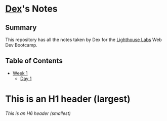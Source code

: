 # [Dex](https://github.com/DexTheFish)'s Notes
## Summary
This repository has all the notes taken by Dex for the [Lighthouse Labs](https://www.lighthouselabs.ca) Web Dev Bootcamp.
## Table of Contents
* [Week 1](/Week_1)
  * [Day 1](/Week_1/Day_1)

# This is an H1 header (largest)
###### This is an H6 header (smallest)
